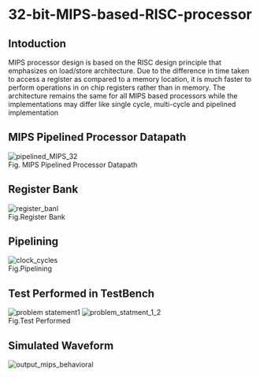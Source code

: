 # 32-bit-MIPS-based-RISC-processor
## Intoduction
MIPS processor design is based on the RISC design
principle that emphasizes on load/store architecture. Due to
the difference in time taken to access a register as compared to
a memory location, it is much faster to perform operations in
on chip registers rather than in memory. The architecture
remains the same for all MIPS based processors while the
implementations may differ like single cycle, multi-cycle and
pipelined implementation 
## MIPS Pipelined Processor Datapath 
![pipelined_MIPS_32](https://user-images.githubusercontent.com/65547096/233430145-62c66172-77d5-478b-8641-42f1370f116c.PNG) <br>
Fig. MIPS Pipelined Processor Datapath 
## Register Bank
![register_banl](https://user-images.githubusercontent.com/65547096/233432863-546fe132-2427-4ae4-8087-990bd870fd9f.PNG)<br>
Fig.Register Bank
## Pipelining
![clock_cycles](https://user-images.githubusercontent.com/65547096/233433038-67ce03be-2985-4a32-8fd3-b6e8195e995a.PNG)<br>
Fig.Pipelining
## Test Performed in TestBench
![problem statement1](https://user-images.githubusercontent.com/65547096/233433584-4580bf99-492d-463a-a58c-525c8386b611.PNG)
![problem_statment_1_2](https://user-images.githubusercontent.com/65547096/233433610-02aea793-153e-4b5b-8354-111fb701b0be.PNG)
<br>
Fig.Test Performed
## Simulated Waveform
![output_mips_behavioral](https://user-images.githubusercontent.com/65547096/233436536-a264b43f-597b-4342-91cb-1ea0cc312a09.PNG)


